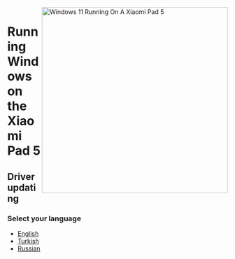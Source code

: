 ﻿<img align="right" src="https://raw.githubusercontent.com/erdilS/Port-Windows-11-Xiaomi-Pad-5/main/nabu.png" width="425" alt="Windows 11 Running On A Xiaomi Pad 5">

# Running Windows on the Xiaomi Pad 5

## Driver updating

### Select your language

- [English](English/update-en.md)
- [Turkish](Turkish/update-tr.md)
- [Russian](Russian/update-ru.md)

